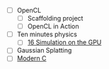 - [ ] OpenCL
  - [ ] Scaffolding project
  - [ ] OpenCL in Action
- [ ] Ten minutes physics
  - [ ] [16 Simulation on the GPU](https://matthias-research.github.io/pages/tenMinutePhysics/16-GPUSimulation.pdf)
- [ ] Gaussian Splatting
- [ ] [Modern C](https://gitlab.inria.fr/gustedt/modern-c)
